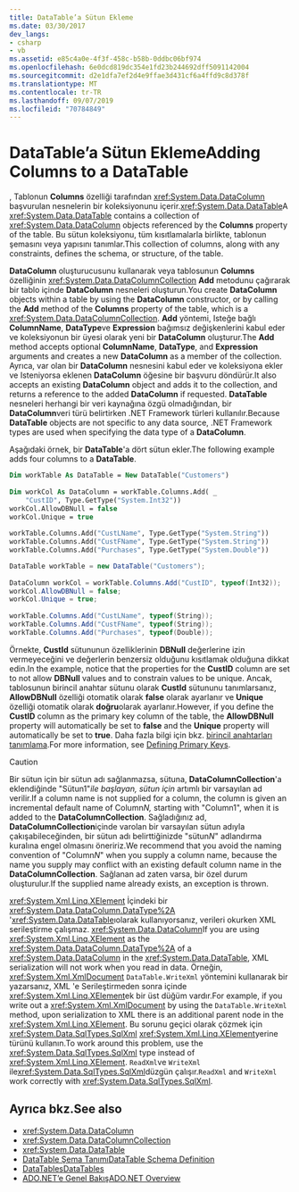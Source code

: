 ```yaml
---
title: DataTable’a Sütun Ekleme
ms.date: 03/30/2017
dev_langs:
- csharp
- vb
ms.assetid: e85c4a0e-4f3f-458c-b58b-0ddbc06bf974
ms.openlocfilehash: 6e0dcd819dc354e1fd23b244692dff5091142004
ms.sourcegitcommit: d2e1dfa7ef2d4e9ffae3d431cf6a4ffd9c8d378f
ms.translationtype: MT
ms.contentlocale: tr-TR
ms.lasthandoff: 09/07/2019
ms.locfileid: "70784849"
---
```

# <a name="adding-columns-to-a-datatable"></a><span data-ttu-id="83b5a-102">DataTable’a Sütun Ekleme</span><span class="sxs-lookup"><span data-stu-id="83b5a-102">Adding Columns to a DataTable</span></span>
<span data-ttu-id="83b5a-103">, Tablonun **Columns** özelliği tarafından <xref:System.Data.DataColumn> başvurulan nesnelerin bir koleksiyonunu içerir.<xref:System.Data.DataTable></span><span class="sxs-lookup"><span data-stu-id="83b5a-103">A <xref:System.Data.DataTable> contains a collection of <xref:System.Data.DataColumn> objects referenced by the **Columns** property of the table.</span></span> <span data-ttu-id="83b5a-104">Bu sütun koleksiyonu, tüm kısıtlamalarla birlikte, tablonun şemasını veya yapısını tanımlar.</span><span class="sxs-lookup"><span data-stu-id="83b5a-104">This collection of columns, along with any constraints, defines the schema, or structure, of the table.</span></span>  
  
 <span data-ttu-id="83b5a-105">**DataColumn** oluşturucusunu kullanarak veya tablosunun **Columns** özelliğinin <xref:System.Data.DataColumnCollection> **Add** metodunu çağırarak bir tablo içinde **DataColumn** nesneleri oluşturun.</span><span class="sxs-lookup"><span data-stu-id="83b5a-105">You create **DataColumn** objects within a table by using the **DataColumn** constructor, or by calling the **Add** method of the **Columns** property of the table, which is a <xref:System.Data.DataColumnCollection>.</span></span> <span data-ttu-id="83b5a-106">**Add** yöntemi, Isteğe bağlı **ColumnName**, **DataType**ve **Expression** bağımsız değişkenlerini kabul eder ve koleksiyonun bir üyesi olarak yeni bir **DataColumn** oluşturur.</span><span class="sxs-lookup"><span data-stu-id="83b5a-106">The **Add** method accepts optional **ColumnName**, **DataType**, and **Expression** arguments and creates a new **DataColumn** as a member of the collection.</span></span> <span data-ttu-id="83b5a-107">Ayrıca, var olan bir **DataColumn** nesnesini kabul eder ve koleksiyona ekler ve Isteniyorsa eklenen **DataColumn** öğesine bir başvuru döndürür.</span><span class="sxs-lookup"><span data-stu-id="83b5a-107">It also accepts an existing **DataColumn** object and adds it to the collection, and returns a reference to the added **DataColumn** if requested.</span></span> <span data-ttu-id="83b5a-108">**DataTable** nesneleri herhangi bir veri kaynağına özgü olmadığından, bir **DataColumn**veri türü belirtirken .NET Framework türleri kullanılır.</span><span class="sxs-lookup"><span data-stu-id="83b5a-108">Because **DataTable** objects are not specific to any data source, .NET Framework types are used when specifying the data type of a **DataColumn**.</span></span>  
  
 <span data-ttu-id="83b5a-109">Aşağıdaki örnek, bir **DataTable**'a dört sütun ekler.</span><span class="sxs-lookup"><span data-stu-id="83b5a-109">The following example adds four columns to a **DataTable**.</span></span>  
  
```vb  
Dim workTable As DataTable = New DataTable("Customers")  
  
Dim workCol As DataColumn = workTable.Columns.Add( _  
    "CustID", Type.GetType("System.Int32"))  
workCol.AllowDBNull = false  
workCol.Unique = true  
  
workTable.Columns.Add("CustLName", Type.GetType("System.String"))  
workTable.Columns.Add("CustFName", Type.GetType("System.String"))  
workTable.Columns.Add("Purchases", Type.GetType("System.Double"))  
```  
  
```csharp  
DataTable workTable = new DataTable("Customers");  
  
DataColumn workCol = workTable.Columns.Add("CustID", typeof(Int32));  
workCol.AllowDBNull = false;  
workCol.Unique = true;  
  
workTable.Columns.Add("CustLName", typeof(String));  
workTable.Columns.Add("CustFName", typeof(String));  
workTable.Columns.Add("Purchases", typeof(Double));  
```  
  
 <span data-ttu-id="83b5a-110">Örnekte, **CustId** sütununun özelliklerinin **DBNull** değerlerine izin vermeyeceğini ve değerlerin benzersiz olduğunu kısıtlamak olduğuna dikkat edin.</span><span class="sxs-lookup"><span data-stu-id="83b5a-110">In the example, notice that the properties for the **CustID** column are set to not allow **DBNull** values and to constrain values to be unique.</span></span> <span data-ttu-id="83b5a-111">Ancak, tablosunun birincil anahtar sütunu olarak **CustId** sütununu tanımlarsanız, **AllowDBNull** özelliği otomatik olarak **false** olarak ayarlanır ve **Unique** özelliği otomatik olarak **doğru**olarak ayarlanır.</span><span class="sxs-lookup"><span data-stu-id="83b5a-111">However, if you define the **CustID** column as the primary key column of the table, the **AllowDBNull** property will automatically be set to **false** and the **Unique** property will automatically be set to **true**.</span></span> <span data-ttu-id="83b5a-112">Daha fazla bilgi için bkz. [birincil anahtarları tanımlama](defining-primary-keys.md).</span><span class="sxs-lookup"><span data-stu-id="83b5a-112">For more information, see [Defining Primary Keys](defining-primary-keys.md).</span></span>  
  
> [!CAUTION]
> <span data-ttu-id="83b5a-113">Bir sütun için bir sütun adı sağlanmazsa, sütuna, **DataColumnCollection**'a eklendiğinde "Sütun1"*ile başlayan, sütun için* artımlı bir varsayılan ad verilir.</span><span class="sxs-lookup"><span data-stu-id="83b5a-113">If a column name is not supplied for a column, the column is given an incremental default name of Column*N,* starting with "Column1", when it is added to the **DataColumnCollection**.</span></span> <span data-ttu-id="83b5a-114">Sağladığınız ad, **DataColumnCollection**içinde varolan bir varsayılan sütun adıyla çakışabileceğinden, bir sütun adı belirttiğinizde "sütun*N*" adlandırma kuralına engel olmasını öneririz.</span><span class="sxs-lookup"><span data-stu-id="83b5a-114">We recommend that you avoid the naming convention of "Column*N*" when you supply a column name, because the name you supply may conflict with an existing default column name in the **DataColumnCollection**.</span></span> <span data-ttu-id="83b5a-115">Sağlanan ad zaten varsa, bir özel durum oluşturulur.</span><span class="sxs-lookup"><span data-stu-id="83b5a-115">If the supplied name already exists, an exception is thrown.</span></span>  
  
 <span data-ttu-id="83b5a-116"><xref:System.Xml.Linq.XElement> İçindeki bir <xref:System.Data.DataColumn.DataType%2A> '<xref:System.Data.DataTable>ıolarak kullanıyorsanız, verileri okurken XML serileştirme çalışmaz. <xref:System.Data.DataColumn></span><span class="sxs-lookup"><span data-stu-id="83b5a-116">If you are using <xref:System.Xml.Linq.XElement> as the <xref:System.Data.DataColumn.DataType%2A> of a <xref:System.Data.DataColumn> in the <xref:System.Data.DataTable>, XML serialization will not work when you read in data.</span></span> <span data-ttu-id="83b5a-117">Örneğin, <xref:System.Xml.XmlDocument> `DataTable.WriteXml` yöntemini kullanarak bir yazarsanız, XML 'e Serileştirmeden sonra içinde <xref:System.Xml.Linq.XElement>ek bir üst düğüm vardır.</span><span class="sxs-lookup"><span data-stu-id="83b5a-117">For example, if you write out a <xref:System.Xml.XmlDocument> by using the `DataTable.WriteXml` method, upon serialization to XML there is an additional parent node in the <xref:System.Xml.Linq.XElement>.</span></span> <span data-ttu-id="83b5a-118">Bu sorunu geçici olarak çözmek için <xref:System.Data.SqlTypes.SqlXml> <xref:System.Xml.Linq.XElement>yerine türünü kullanın.</span><span class="sxs-lookup"><span data-stu-id="83b5a-118">To work around this problem, use the <xref:System.Data.SqlTypes.SqlXml> type instead of <xref:System.Xml.Linq.XElement>.</span></span> <span data-ttu-id="83b5a-119">`ReadXml`ve `WriteXml` ile<xref:System.Data.SqlTypes.SqlXml>düzgün çalışır.</span><span class="sxs-lookup"><span data-stu-id="83b5a-119">`ReadXml` and `WriteXml` work correctly with <xref:System.Data.SqlTypes.SqlXml>.</span></span>  
  
## <a name="see-also"></a><span data-ttu-id="83b5a-120">Ayrıca bkz.</span><span class="sxs-lookup"><span data-stu-id="83b5a-120">See also</span></span>

- <xref:System.Data.DataColumn>
- <xref:System.Data.DataColumnCollection>
- <xref:System.Data.DataTable>
- [<span data-ttu-id="83b5a-121">DataTable Şema Tanımı</span><span class="sxs-lookup"><span data-stu-id="83b5a-121">DataTable Schema Definition</span></span>](datatable-schema-definition.md)
- [<span data-ttu-id="83b5a-122">DataTables</span><span class="sxs-lookup"><span data-stu-id="83b5a-122">DataTables</span></span>](datatables.md)
- [<span data-ttu-id="83b5a-123">ADO.NET’e Genel Bakış</span><span class="sxs-lookup"><span data-stu-id="83b5a-123">ADO.NET Overview</span></span>](../ado-net-overview.md)
